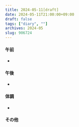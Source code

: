 ```yaml
---
title: 2024-05-11[draft]
date: 2024-05-11T21:00:00+09:00
draft: false
tags: ["diary", ""]
archives: 2024-05
slug: 906724
---
```

#### 午前
- 
#### 午後
- 
#### 体調
- 
#### その他